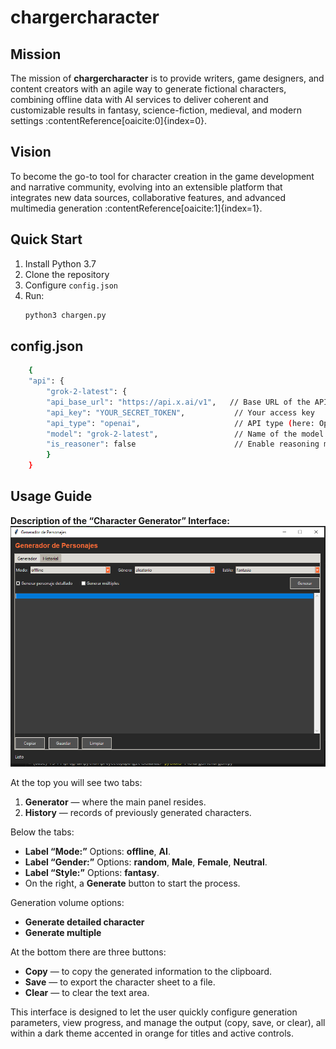 # chargercharacter

## Mission  
The mission of **chargercharacter** is to provide writers, game designers, and content creators with an agile way to generate fictional characters, combining offline data with AI services to deliver coherent and customizable results in fantasy, science-fiction, medieval, and modern settings :contentReference[oaicite:0]{index=0}.

## Vision  
To become the go-to tool for character creation in the game development and narrative community, evolving into an extensible platform that integrates new data sources, collaborative features, and advanced multimedia generation :contentReference[oaicite:1]{index=1}.

## Quick Start  
1. Install Python 3.7  
2. Clone the repository  
3. Configure `config.json`  
4. Run:
   ```bash
   python3 chargen.py

## config.json
```bash
    {
    "api": {
        "grok-2-latest": {
        "api_base_url": "https://api.x.ai/v1",   // Base URL of the API
        "api_key": "YOUR_SECRET_TOKEN",           // Your access key
        "api_type": "openai",                     // API type (here: OpenAI)
        "model": "grok-2-latest",                 // Name of the model to invoke
        "is_reasoner": false                      // Enable reasoning mode? (true/false)
        }
    }
``` 
## Usage Guide  
**Description of the “Character Generator” Interface:**  
![Character Generator (located at /utils/img)](./utils/img/1.PNG)

At the top you will see two tabs:

1. **Generator** — where the main panel resides.  
2. **History** — records of previously generated characters.

Below the tabs:

- **Label “Mode:”** Options: **offline**, **AI**.  
- **Label “Gender:”** Options: **random**, **Male**, **Female**, **Neutral**.  
- **Label “Style:”** Options: **fantasy**.  
- On the right, a **Generate** button to start the process.

Generation volume options:

- **Generate detailed character**  
- **Generate multiple**

At the bottom there are three buttons:

- **Copy** — to copy the generated information to the clipboard.  
- **Save** — to export the character sheet to a file.  
- **Clear** — to clear the text area.

This interface is designed to let the user quickly configure generation parameters, view progress, and manage the output (copy, save, or clear), all within a dark theme accented in orange for titles and active controls.  
